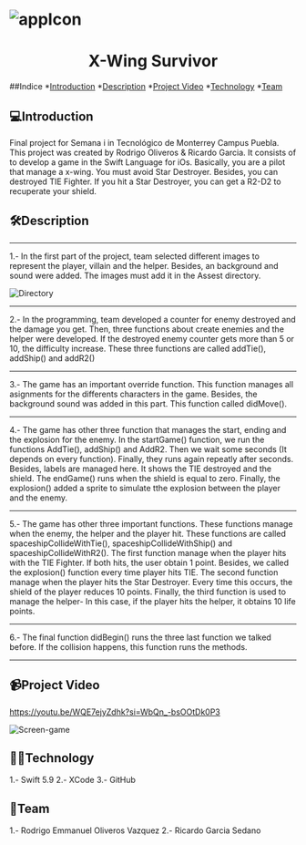 # ![appIcon](https://github.com/RickardGS4991/starwarsiOsGame/assets/62120855/7af4686c-0822-46ea-9a16-f8af88839393)
<h1 align="center">X-Wing Survivor</h1>

##Indice
*[Introduction](#Introduction)
*[Description](#Description)
*[Project Video](#Project-video)
*[Technology](#Technology)
*[Team](#Team)

## 💻Introduction
Final project for Semana i in Tecnológico de Monterrey Campus Puebla. This project was created by Rodrigo Oliveros &amp; Ricardo Garcia. It consists of to develop a game in the Swift Language for iOs. Basically, you are a pilot that manage a x-wing. You must avoid Star Destroyer. Besides, you can destroyed TIE Fighter. If you hit a Star Destroyer, you can get a R2-D2 to recuperate your shield.

## 🛠️Description
***
1.- In the first part of the project, team selected different images to represent the player, villain and the helper. Besides, an background and sound were added. The images must add it in the Assest directory.

![Directory](https://github.com/RickardGS4991/starwarsiOsGame/assets/62120855/d940ee8f-2d3c-4622-a37a-02c9da16f934)

---

2.- In the programming, team developed a counter for enemy destroyed and the damage you get. Then, three functions about create enemies and the helper were developed. If the destroyed enemy counter gets more than 5 or 10, the difficulty increase. These three functions are called addTie(), addShip() and addR2()

---

3.- The game has an important override function. This function manages all asignments for the differents characters in the game. Besides, the background sound was added in this part. This function called didMove().

---

4.- The game has other three function that manages the start, ending and the explosion for the enemy. In the startGame() function, we run the functions AddTie(), addShip() and AddR2. Then we wait some seconds (It depends on every function). Finally, they runs again repeatly after seconds. Besides, labels are managed here. It shows the TIE destroyed and the shield. The endGame() runs when the shield is equal to zero. Finally, the explosion() added a sprite to simulate tthe explosion between the player and the enemy.

---

5.- The game has other three important functions. These functions manage when the enemy, the helper and the player hit. These functions are called spaceshipCollideWithTie(), spaceshipCollideWithShip() and spaceshipCollideWithR2(). The first function manage when the player hits with the TIE Fighter. If both hits, the user obtain 1 point. Besides, we called the explosion() function every time player hits TIE. The second function manage when the player hits the Star Destroyer. Every time this occurs, the shield of the player reduces 10 points. Finally, the third function is used to manage the helper- In this case, if the player hits the helper, it obtains 10 life points.

---

6.- The final function didBegin() runs the three last function we talked before. If the collision happens, this function runs the methods. 

---

## 📹Project Video
https://youtu.be/WQE7ejyZdhk?si=WbQn_-bsOOtDk0P3

![Screen-game](https://github.com/RickardGS4991/starwarsiOsGame/assets/62120855/453d5785-e242-4a07-8a63-81189ddabf8a)

## 👨‍💻Technology

1.- Swift 5.9
2.- XCode
3.- GitHub

## 🥇Team

1.- Rodrigo Emmanuel Oliveros Vazquez
2.- Ricardo Garcia Sedano
